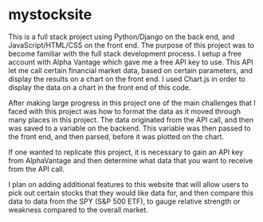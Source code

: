 # mystocksite

This is a full stack project using Python/Django on the back end, and JavaScript/HTML/CSS on the front end. The purpose of this project was to become familiar with the full stack 
development process. I setup a free account with Alpha Vantage which gave me a free API key to use. This API let me call certain financial market data, based on certain parameters,
and display the results on a chart on the front end. I used Chart.js in order to display the data on a chart in the front end of this code.

After making large progress in this project one of the main challenges that I faced with this project was how to format the data as it moved through many places in this project. 
The data originated from the API call, and then was saved to a variable on the backend. This variable was then passed to the front end, and then parsed, before it was plotted on the 
chart. 

If one wanted to replicate this project, it is necessary to gain an API key from AlphaVantage and then determine what data that you want to receive from the API call. 

I plan on adding additional features to this website that will allow users to pick out certain stocks that they would like data for, and then compare this data to data from the 
SPY (S&P 500 ETF), to gauge relative strength or weakness compared to the overall market. 
